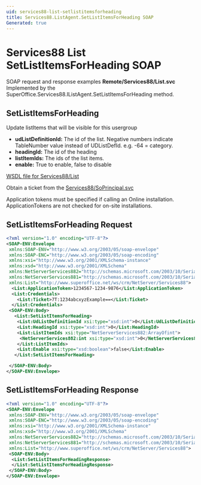 ```yaml
---
uid: services88-list-setlistitemsforheading
title: Services88.ListAgent.SetListItemsForHeading SOAP
Generated: true
---
```


# Services88 List SetListItemsForHeading SOAP

SOAP request and response examples **Remote/Services88/List.svc**
Implemented by the <see cref="M:SuperOffice.Services88.IListAgent.SetListItemsForHeading">SuperOffice.Services88.IListAgent.SetListItemsForHeading</see> method.

## SetListItemsForHeading

Update listItems that will be visible for this usergroup

* **udListDefinitionId:** The id of the list. Negative numbers indicate TableNumber value instead of UDListDefId. e.g. -64 = category.
* **headingId:** The id of the heading
* **listItemIds:** The ids of the list items.
* **enable:** True to enable, false to disable



[WSDL file for Services88/List](../Services88-List.md)

Obtain a ticket from the [Services88/SoPrincipal.svc](../SoPrincipal/SoPrincipal.md)

Application tokens must be specified if calling an Online installation. ApplicationTokens are not checked for on-site installations.

## SetListItemsForHeading Request

```xml
<?xml version="1.0" encoding="UTF-8"?>
<SOAP-ENV:Envelope
 xmlns:SOAP-ENV="http://www.w3.org/2003/05/soap-envelope"
 xmlns:SOAP-ENC="http://www.w3.org/2003/05/soap-encoding"
 xmlns:xsi="http://www.w3.org/2001/XMLSchema-instance"
 xmlns:xsd="http://www.w3.org/2001/XMLSchema"
 xmlns:NetServerServices882="http://schemas.microsoft.com/2003/10/Serialization/Arrays"
 xmlns:NetServerServices881="http://schemas.microsoft.com/2003/10/Serialization/"
 xmlns:List="http://www.superoffice.net/ws/crm/NetServer/Services88">
  <List:ApplicationToken>1234567-1234-9876</List:ApplicationToken>
  <List:Credentials>
    <List:Ticket>7T:1234abcxyzExample==</List:Ticket>
  </List:Credentials>
 <SOAP-ENV:Body>
   <List:SetListItemsForHeading>
    <List:UdListDefinitionId xsi:type="xsd:int">0</List:UdListDefinitionId>
    <List:HeadingId xsi:type="xsd:int">0</List:HeadingId>
    <List:ListItemIds xsi:type="NetServerServices882:ArrayOfint">
     <NetServerServices882:int xsi:type="xsd:int">0</NetServerServices882:int>
    </List:ListItemIds>
    <List:Enable xsi:type="xsd:boolean">false</List:Enable>
   </List:SetListItemsForHeading>

 </SOAP-ENV:Body>
</SOAP-ENV:Envelope>

```


## SetListItemsForHeading Response

```xml
<?xml version="1.0" encoding="UTF-8"?>
<SOAP-ENV:Envelope
 xmlns:SOAP-ENV="http://www.w3.org/2003/05/soap-envelope"
 xmlns:SOAP-ENC="http://www.w3.org/2003/05/soap-encoding"
 xmlns:xsi="http://www.w3.org/2001/XMLSchema-instance"
 xmlns:xsd="http://www.w3.org/2001/XMLSchema"
 xmlns:NetServerServices882="http://schemas.microsoft.com/2003/10/Serialization/Arrays"
 xmlns:NetServerServices881="http://schemas.microsoft.com/2003/10/Serialization/"
 xmlns:List="http://www.superoffice.net/ws/crm/NetServer/Services88">
 <SOAP-ENV:Body>
  <List:SetListItemsForHeadingResponse>
  </List:SetListItemsForHeadingResponse>
 </SOAP-ENV:Body>
</SOAP-ENV:Envelope>

```

